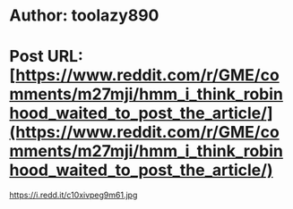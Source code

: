 # Author: toolazy890
# Post URL: [https://www.reddit.com/r/GME/comments/m27mji/hmm_i_think_robinhood_waited_to_post_the_article/](https://www.reddit.com/r/GME/comments/m27mji/hmm_i_think_robinhood_waited_to_post_the_article/)


https://i.redd.it/c10xivpeg9m61.jpg
